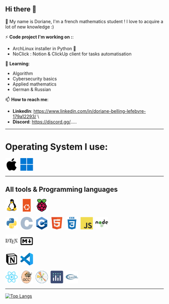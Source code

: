 ## Hi there 👋 ##

🔭 My name is Doriane, I'm a french mathematics student ! I love to acquire a lot of new knowledge :)


⚡ **Code project I'm working on :**:
  - ArchLinux installer in Python 🐍
  - NoClick : Notion & ClickUp client for tasks automatisation

🌱 **Learning**:
  - Algorithm
  - Cybersecurity basics
  - Applied mathematics
  - German & Russian

📫 **How to reach me**:

- **LinkedIn**: https://www.linkedin.com/in/doriane-belling-lefebvre-179a12293/ \
- **Discord**: https://discord.gg/.....


--------------------------------------------------------------------------------------------------------------

<div>
  <h1>
    Operating System I use:
  </h1>
  <img src="https://github.com/devicons/devicon/blob/master/icons/apple/apple-original.svg" title="macos" alt="mac" width="40" height="40"/>&nbsp;
  <img src="https://github.com/devicons/devicon/blob/master/icons/windows11/windows11-original.svg" title="windows" alt="wind" width="40" height="40"/>&nbsp;
</div>

--------------------------------------------------------------------------------------------------------------
<div>
  <h2>All tools & Programming languages</h2>

<img src="https://github.com/devicons/devicon/blob/master/icons/linux/linux-original.svg" title="linux" alt="linux" width="40" height="40"/>&nbsp;
<img src="https://github.com/devicons/devicon/blob/master/icons/ubuntu/ubuntu-original.svg" title="ubuntu" alt="ubuntu" width="40" height="40"/>&nbsp;
<img src="https://github.com/devicons/devicon/blob/master/icons/raspberrypi/raspberrypi-original.svg" title="pi" alt="pi" width="40" height="40"/>&nbsp;


<img src="https://github.com/devicons/devicon/blob/master/icons/python/python-original.svg" title="python" alt="C" width="40" height="40"/>&nbsp;
<img src="https://github.com/devicons/devicon/blob/master/icons/c/c-original.svg" title="C" alt="C" width="40" height="40"/>&nbsp;
<img src="https://github.com/devicons/devicon/blob/master/icons/cplusplus/cplusplus-original.svg" title="cplusplus" alt="cplusplus" width="40" height="40"/>&nbsp;
<img src="https://github.com/devicons/devicon/blob/master/icons/html5/html5-original.svg" title="HTML5" alt="HTML" width="40" height="40"/>&nbsp;
<img src="https://github.com/devicons/devicon/blob/master/icons/css3/css3-plain-wordmark.svg"  title="CSS3" alt="CSS" width="40" height="40"/>&nbsp;
<img src="https://github.com/devicons/devicon/blob/master/icons/javascript/javascript-original.svg" title="JavaScript" alt="JavaScript" width="40" height="40"/>&nbsp;
<img src="https://github.com/devicons/devicon/blob/master/icons/nodejs/nodejs-original-wordmark.svg" title="nodejs" alt="nodejs" width="40" height="40"/>&nbsp;


<img src="https://github.com/devicons/devicon/blob/master/icons/latex/latex-original.svg" title="latex" alt="latex" width="40" height="40"/>&nbsp;
<img src="https://github.com/devicons/devicon/blob/master/icons/markdown/markdown-original.svg" title="markdown" alt="markdown" width="40" height="40"/>&nbsp;

<img src="https://github.com/devicons/devicon/blob/master/icons/notion/notion-original.svg" title="notion" alt="notion" width="40" height="40"/>&nbsp;
<img src="https://github.com/devicons/devicon/blob/master/icons/vscode/vscode-original.svg" title="vs" alt="vs" width="40" height="40"/>&nbsp;


<img src="https://github.com/devicons/devicon/blob/master/icons/react/react-original.svg" title="react" alt="react" width="40" height="40"/>&nbsp;
<img src="https://github.com/devicons/devicon/blob/master/icons/gcc/gcc-original.svg" title="gcc" alt="gcc" width="40" height="40"/>&nbsp;
<img src="https://github.com/devicons/devicon/blob/master/icons/matplotlib/matplotlib-original.svg" title="matplotlib" alt="matplotlib" width="40" height="40"/>&nbsp;
<img src="https://github.com/devicons/devicon/blob/master/icons/plotly/plotly-original.svg" title="plotly" alt="plotly" width="40" height="40"/>&nbsp;
<img src="https://github.com/devicons/devicon/blob/master/icons/opengl/opengl-original.svg" title="opengl" alt="opengl" width="40" height="40"/>&nbsp;
</div>

--------------------------------------------------------------------------------------------------------------

[![Top Langs](https://github-readme-stats.vercel.app/api/top-langs/?username=dorydev)](https://github.com/anuraghazra/github-readme-stats)
<!--
**dorydev/dorydev** is a ✨ _special_ ✨ repository because its `README.md` (this file) appears on your GitHub profile.

Here are some ideas to get you started:

- 🔭 I’m currently working on ...
- 🌱 I’m currently learning ...
- 👯 I’m looking to collaborate on ...
- 🤔 I’m looking for help with ...
- 💬 Ask me about ...
- 📫 How to reach me: ...
- 😄 Pronouns: ...
- ⚡ Fun fact: ...
-->

